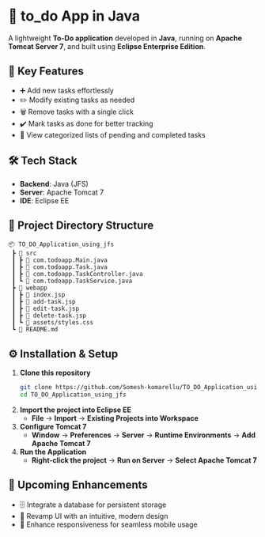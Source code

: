 # 📝 to_do App in Java

A lightweight **To-Do application** developed in **Java**, running on **Apache Tomcat Server 7**, and built using **Eclipse Enterprise Edition**.

## 🚀 Key Features

- ➕ Add new tasks effortlessly
- ✏️ Modify existing tasks as needed
- 🗑️ Remove tasks with a single click
- ✔️ Mark tasks as done for better tracking
- 📑 View categorized lists of pending and completed tasks

## 🛠 Tech Stack

- **Backend**: Java (JFS)
- **Server**: Apache Tomcat 7
- **IDE**: Eclipse EE

## 📂 Project Directory Structure

```
📦 TO_DO_Application_using_jfs
 ┣ 📂 src
 ┃ ┣ 📜 com.todoapp.Main.java
 ┃ ┣ 📜 com.todoapp.Task.java
 ┃ ┣ 📜 com.todoapp.TaskController.java
 ┃ ┗ 📜 com.todoapp.TaskService.java
 ┣ 📂 webapp
 ┃ ┣ 📜 index.jsp
 ┃ ┣ 📜 add-task.jsp
 ┃ ┣ 📜 edit-task.jsp
 ┃ ┣ 📜 delete-task.jsp
 ┃ ┗ 📜 assets/styles.css
 ┗ 📜 README.md
```

## ⚙️ Installation & Setup

1. **Clone this repository**
   ```sh
   git clone https://github.com/Somesh-komarellu/TO_DO_Application_using_jfs.git
   cd TO_DO_Application_using_jfs
   ```
2. **Import the project into Eclipse EE**
   - **File** → **Import** → **Existing Projects into Workspace**
3. **Configure Tomcat 7**
   - **Window** → **Preferences** → **Server** → **Runtime Environments** → **Add Apache Tomcat 7**
4. **Run the Application**
   - **Right-click the project** → **Run on Server** → **Select Apache Tomcat 7**

## 🎯 Upcoming Enhancements

- 🗄️ Integrate a database for persistent storage
- 🎨 Revamp UI with an intuitive, modern design
- 📱 Enhance responsiveness for seamless mobile usage

